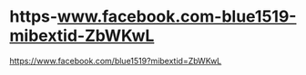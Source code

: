 # https-www.facebook.com-blue1519-mibextid-ZbWKwL
https://www.facebook.com/blue1519?mibextid=ZbWKwL
